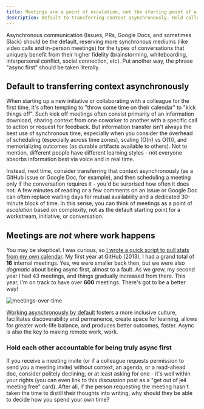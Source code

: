 ```yaml
---
title: Meetings are a point of escalation, not the starting point of a conversation
description: Default to transferring context asynchronously. Hold colleagues accountable for being async first. If you receive a meeting invite without context, an agenda, or a read-ahead doc, consider politely declining.
---
```


Asynchronous communication (Issues, PRs, Google Docs, and sometimes Slack) should be the default, reserving more synchronous mediums (like video calls and in-person meetings) for the types of conversations that uniquely benefit from their higher fidelity (brainstorming, whiteboarding, interpersonal conflict, social connection, etc). Put another way, the phrase "async first" should be taken literally.

## Default to transferring context asynchronously

When starting up a new initiative or collaborating with a colleague for the first time, it's often tempting to "throw some time on their calendar" to "kick things off". Such kick off meetings often consist primarily of an information download, sharing context from one coworker to another with a specific call to action or request for feedback. But information transfer isn't always the best use of synchronous time, especially when you consider the overhead of scheduling (especially across time zones), scaling (O(n) vs O(1)), and memorializing outcomes (as durable artifacts available to others). Not to mention, different people have different learning styles - not everyone absorbs information best via voice and in real time.

Instead, next time, consider transferring that context asynchronously (as a GitHub issue or Google Doc, for example), and then scheduling a meeting only if the conversation requires it - you'd be surprised how often it does not. A few minutes of reading or a few comments on an issue or Google Doc can often replace waiting days for mutual availability and a dedicated 30-minute block of time. In this sense, you can think of meetings as a point of *escalation* based on complexity, not as the default starting point for a workstream, initiative, or conversation.

## Meetings are *not* where work happens

You may be skeptical. I was curious, so [I wrote a quick script to pull stats from my own calendar](https://github.com/benbalter/gmail-and-google-calendar-stats). My first year at GitHub (2013), I had a grand total of **16** internal meetings. Yes, we were smaller back then, but we were also *dogmatic* about being async first, almost to a fault. As we grew, my second year I had 43 meetings, and things gradually increased from there. This year, I'm on track to have over **600** meetings. There's got to be a better way!

![meetings-over-time](https://user-images.githubusercontent.com/282759/233466397-ff9737ce-7b51-45c1-a643-88a00bbce4cf.png)

[Working asynchronously by default](https://ben.balter.com/2022/03/17/why-async/#benefits-of-working-asynchronously) fosters a more inclusive culture, facilitates discoverability and permanence, create space for learning, allows for greater work-life balance, and produces better outcomes, faster. Async is also the key to making remote work, work.

### Hold each other accountable for being truly async first

If you receive a meeting invite (or if a colleague requests permission to send you a meeting invite) without context, an agenda, or a read-ahead doc, consider politely declining, or at least asking for one - it's well within your rights (you can even link to this discussion post as a "get out of ~~jail~~ meeting free" card). After all, if the person requesting the meeting hasn't taken the time to distill their thoughts into writing, why should they be able to decide how you spend your own time?
